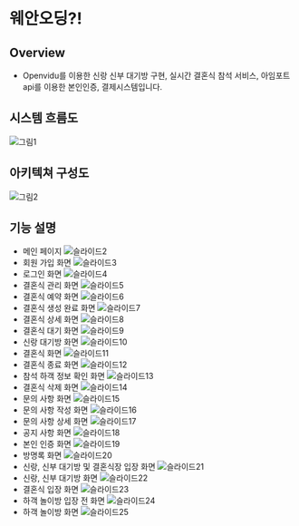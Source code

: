 # 웨안오딩?!

## Overview
- Openvidu를 이용한 신랑 신부 대기방 구현, 실시간 결혼식 참석 서비스, 아임포트 api를 이용한 본인인증, 결제시스템입니다.

## 시스템 흐름도
![그림1](https://user-images.githubusercontent.com/100895439/185735316-95180423-3199-4f92-89bd-4e8fa0a205eb.png)
## 아키텍쳐 구성도
![그림2](https://user-images.githubusercontent.com/100895439/185735327-6ff39365-abac-4e7b-8ba2-9fb90d090dc5.png)


## 기능 설명
- 메인 페이지
![슬라이드2](https://user-images.githubusercontent.com/100895439/185774985-96e0c27c-f0ef-4866-aec8-f203bb04e8c2.PNG)
- 회원 가입 화면
![슬라이드3](https://user-images.githubusercontent.com/100895439/185774987-78a804e5-bc8e-4d4d-b111-2c1cb54631e7.PNG)
- 로그인 화면
![슬라이드4](https://user-images.githubusercontent.com/100895439/185774988-b8ada963-513a-4722-abc3-8029e9118efb.PNG)
- 결혼식 관리 화면
![슬라이드5](https://user-images.githubusercontent.com/100895439/185774989-6c9427df-7293-4f5a-af02-c4f21b2fd7f1.PNG)
- 결혼식 예약 화면
![슬라이드6](https://user-images.githubusercontent.com/100895439/185774990-94953b2c-999d-4755-9196-ab0664ea98d2.PNG)
- 결혼식 생성 완료 화면
![슬라이드7](https://user-images.githubusercontent.com/100895439/185774991-793129f1-40a2-4c1e-acf4-0c263b8f51b0.PNG)
- 결혼식 상세 화면
![슬라이드8](https://user-images.githubusercontent.com/100895439/185774993-ac63a27c-0e2e-47f5-8ec7-e34c41b39b60.PNG)
- 결혼식 대기 화면
![슬라이드9](https://user-images.githubusercontent.com/100895439/185774994-60556b96-1b56-4416-aca8-e097b6c8817b.PNG)
- 신랑 대기방 화면
![슬라이드10](https://user-images.githubusercontent.com/100895439/185774995-0127fd51-1f2e-49a3-85f9-87a96b882cfb.PNG)
- 결혼식 화면
![슬라이드11](https://user-images.githubusercontent.com/100895439/185774997-f5f1f9d3-463e-4d74-9732-542424d3108e.PNG)
- 결혼식 종료 화면
![슬라이드12](https://user-images.githubusercontent.com/100895439/185774998-8540f35d-a021-4584-85cd-75936a903051.PNG)
- 참석 하객 정보 확인 화면
![슬라이드13](https://user-images.githubusercontent.com/100895439/185774999-1a6a749a-a628-4235-b7c6-504ec867e5c0.PNG)
- 결혼식 삭제 화면
![슬라이드14](https://user-images.githubusercontent.com/100895439/185775000-566925d8-6df7-47e8-8f7d-e7d0f8435f69.PNG)
- 문의 사항 화면
![슬라이드15](https://user-images.githubusercontent.com/100895439/185775002-578903bd-bc35-47e3-8db9-70a7d86def6b.PNG)
- 문의 사항 작성 화면
![슬라이드16](https://user-images.githubusercontent.com/100895439/185775004-2472e529-a1d3-4c52-ba39-63f22fb4681b.PNG)
- 문의 사항 상세 화면
![슬라이드17](https://user-images.githubusercontent.com/100895439/185775005-4e2e4187-9fee-476e-865e-b19a4357aced.PNG)
- 공지 사항 화면
![슬라이드18](https://user-images.githubusercontent.com/100895439/185775006-40a24ddd-156b-4f42-b52d-f1c3c98ac2a8.PNG)
- 본인 인증 화면
![슬라이드19](https://user-images.githubusercontent.com/100895439/185775007-02639b33-66d6-4cf9-87ef-ce6f1563af4e.PNG)
- 방명록 화면
![슬라이드20](https://user-images.githubusercontent.com/100895439/185775008-c59bbf09-b009-4842-bc1e-5d04ea6269cd.PNG)
- 신랑, 신부 대기방 및 결혼식장 입장 화면
![슬라이드21](https://user-images.githubusercontent.com/100895439/185775009-dc18d889-b530-4dd4-b87e-1bf07e2a8854.PNG)
- 신랑, 신부 대기방 화면
![슬라이드22](https://user-images.githubusercontent.com/100895439/185775010-ced992db-bed8-4e6f-8e23-28faf8aaceb0.PNG)
- 결혼식 입장 화면
![슬라이드23](https://user-images.githubusercontent.com/100895439/185775011-c55ff17d-932b-4fea-bebe-faaf2a0b1e92.PNG)
- 하객 놀이방 입장 전 화면
![슬라이드24](https://user-images.githubusercontent.com/100895439/185775012-0bc71a68-8d5b-4627-88b3-c674bdad581c.PNG)
- 하객 놀이방 화면
![슬라이드25](https://user-images.githubusercontent.com/100895439/185775013-82572be9-ab75-44d3-8d9d-3369e80ff63a.PNG)
